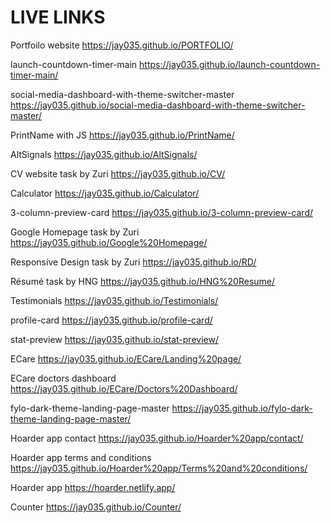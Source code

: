 # LIVE LINKS

Portfoilo website
https://jay035.github.io/PORTFOLIO/

launch-countdown-timer-main
https://jay035.github.io/launch-countdown-timer-main/

social-media-dashboard-with-theme-switcher-master
https://jay035.github.io/social-media-dashboard-with-theme-switcher-master/

PrintName with JS
https://jay035.github.io/PrintName/

AltSignals
https://jay035.github.io/AltSignals/

CV website task by Zuri
https://jay035.github.io/CV/

Calculator
https://jay035.github.io/Calculator/

3-column-preview-card
https://jay035.github.io/3-column-preview-card/

Google Homepage task by Zuri
https://jay035.github.io/Google%20Homepage/

Responsive Design task by Zuri
https://jay035.github.io/RD/

Résumé task by HNG
https://jay035.github.io/HNG%20Resume/

Testimonials
https://jay035.github.io/Testimonials/

profile-card
https://jay035.github.io/profile-card/

stat-preview
https://jay035.github.io/stat-preview/

ECare
https://jay035.github.io/ECare/Landing%20page/

ECare doctors dashboard
https://jay035.github.io/ECare/Doctors%20Dashboard/

fylo-dark-theme-landing-page-master
https://jay035.github.io/fylo-dark-theme-landing-page-master/

Hoarder app contact
https://jay035.github.io/Hoarder%20app/contact/

Hoarder app terms and conditions
https://jay035.github.io/Hoarder%20app/Terms%20and%20conditions/

Hoarder app 
https://hoarder.netlify.app/

Counter
https://jay035.github.io/Counter/
